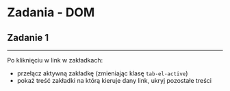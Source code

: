 # Zadania - DOM


## Zadanie 1
--------------------------
Po kliknięciu w link w zakładkach:
- przełącz aktywną zakładkę (zmieniając klasę `tab-el-active`)
- pokaż treść zakładki na którą kieruje dany link, ukryj pozostałe treści